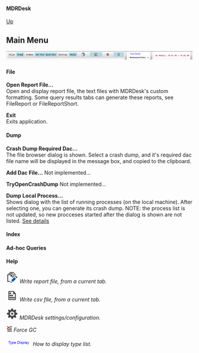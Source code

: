 #### MDRDesk
[Up](../README.md)
## Main Menu

![Main Menu](MainMenu.PNG)

#### File
**Open Report File...**  
Open and display report file, the text files with MDRDesk's custom formatting.
Some query results tabs can generate these reports, see FileReport or FileReportShort.

**Exit**  
Exits application.

#### Dump
**Crash Dump Required Dac...**  
		The file browser dialog is shown. Select a crash dump, and it's required dac file name
        will be displayed in the message box, and copied to the clipboard.

**Add Dac File...**
		Not implemented...

**TryOpenCrashDump**
		Not implemented...

**Dump Local Process...**  
		Shows dialog with the list of running processes (on the local machine).
        After selecting one, you can generate its crash dump.
		NOTE: the process list is not updated, so new procceses started after the dialog is shown are not listed.
        [See details](../Documentation/DumpLocalProcess.md)

#### Index

#### Ad-hoc Queries

#### Help

![Write report file](./WriteToHistory_32x.PNG)
*Write report file, from a current tab.*

![Write csv file](../Documentation/SequenceFile_32x.PNG)
*Write csv file, from a current tab.*

![Write csv file](../Documentation/Settings_32x.PNG)
*MDRDesk settings/configuration.*

![Force GC](../Documentation/ClearWindowContent_16x.PNG)
*Force GC*

![Type Display](../Documentation/TypeDisplay.PNG)
*How to display type list.*




